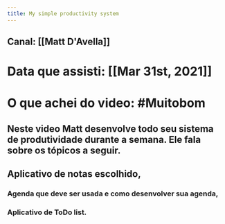 ```yaml
---
title: My simple productivity system
---
```


## **Canal:** [[Matt D'Avella]]
# **Data que assisti:** [[Mar 31st, 2021]]
# **O que achei do video:** #Muitobom
## Neste video Matt desenvolve todo seu sistema de produtividade durante a semana. Ele fala sobre os tópicos a seguir.
## Aplicativo de notas escolhido,
### Agenda que deve ser usada e como desenvolver sua agenda,
### Aplicativo de ToDo list.
